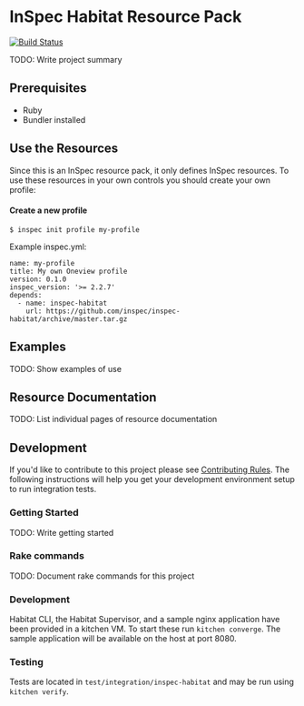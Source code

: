# InSpec Habitat Resource Pack

[![Build Status](https://travis-ci.org/inspec/inspec-habitat.svg?branch=master)](https://travis-ci.org/inspec/inspec-habitat)

TODO: Write project summary


## Prerequisites

* Ruby
* Bundler installed


## Use the Resources

Since this is an InSpec resource pack, it only defines InSpec resources. To use
these resources in your own controls you should create your own profile:


#### Create a new profile

```
$ inspec init profile my-profile
```
Example inspec.yml:
```
name: my-profile
title: My own Oneview profile
version: 0.1.0
inspec_version: '>= 2.2.7'
depends:
  - name: inspec-habitat
    url: https://github.com/inspec/inspec-habitat/archive/master.tar.gz
```

## Examples

TODO: Show examples of use


## Resource Documentation

TODO: List individual pages of resource documentation


## Development

If you'd like to contribute to this project please see [Contributing
Rules](CONTRIBUTING.md). The following instructions will help you get your
development environment setup to run integration tests.


### Getting Started

TODO: Write getting started


### Rake commands

TODO: Document rake commands for this project


### Development

Habitat CLI, the Habitat Supervisor, and a sample nginx application have been
provided in a kitchen VM. To start these run `kitchen converge`. The sample
application will be available on the host at port 8080.


### Testing

Tests are located in `test/integration/inspec-habitat` and may be run using `kitchen verify`.
